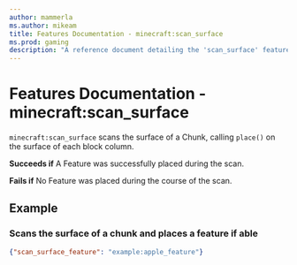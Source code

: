 ```yaml
---
author: mammerla
ms.author: mikeam
title: Features Documentation - minecraft:scan_surface
ms.prod: gaming
description: "A reference document detailing the 'scan_surface' feature"
---
```


# Features Documentation - minecraft:scan_surface

`minecraft:scan_surface` scans the surface of a Chunk, calling `place()` on the surface of each block column.

**Succeeds if**
A Feature was successfully placed during the scan.

**Fails if**
No Feature was placed during the course of the scan.

## Example

### Scans the surface of a chunk and places a feature if able

```json
{"scan_surface_feature": "example:apple_feature"}
```
